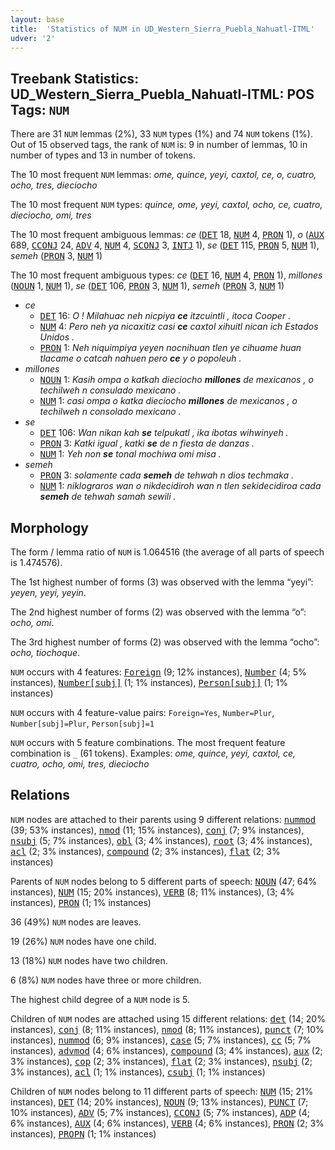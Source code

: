 ```yaml
---
layout: base
title:  'Statistics of NUM in UD_Western_Sierra_Puebla_Nahuatl-ITML'
udver: '2'
---
```


## Treebank Statistics: UD_Western_Sierra_Puebla_Nahuatl-ITML: POS Tags: `NUM`

There are 31 `NUM` lemmas (2%), 33 `NUM` types (1%) and 74 `NUM` tokens (1%).
Out of 15 observed tags, the rank of `NUM` is: 9 in number of lemmas, 10 in number of types and 13 in number of tokens.

The 10 most frequent `NUM` lemmas: <em>ome, quince, yeyi, caxtol, ce, o, cuatro, ocho, tres, dieciocho</em>

The 10 most frequent `NUM` types:  <em>quince, ome, yeyi, caxtol, ocho, ce, cuatro, dieciocho, omi, tres</em>

The 10 most frequent ambiguous lemmas: <em>ce</em> (<tt><a href="nhi_itml-pos-DET.html">DET</a></tt> 18, <tt><a href="nhi_itml-pos-NUM.html">NUM</a></tt> 4, <tt><a href="nhi_itml-pos-PRON.html">PRON</a></tt> 1), <em>o</em> (<tt><a href="nhi_itml-pos-AUX.html">AUX</a></tt> 689, <tt><a href="nhi_itml-pos-CCONJ.html">CCONJ</a></tt> 24, <tt><a href="nhi_itml-pos-ADV.html">ADV</a></tt> 4, <tt><a href="nhi_itml-pos-NUM.html">NUM</a></tt> 4, <tt><a href="nhi_itml-pos-SCONJ.html">SCONJ</a></tt> 3, <tt><a href="nhi_itml-pos-INTJ.html">INTJ</a></tt> 1), <em>se</em> (<tt><a href="nhi_itml-pos-DET.html">DET</a></tt> 115, <tt><a href="nhi_itml-pos-PRON.html">PRON</a></tt> 5, <tt><a href="nhi_itml-pos-NUM.html">NUM</a></tt> 1), <em>semeh</em> (<tt><a href="nhi_itml-pos-PRON.html">PRON</a></tt> 3, <tt><a href="nhi_itml-pos-NUM.html">NUM</a></tt> 1)

The 10 most frequent ambiguous types:  <em>ce</em> (<tt><a href="nhi_itml-pos-DET.html">DET</a></tt> 16, <tt><a href="nhi_itml-pos-NUM.html">NUM</a></tt> 4, <tt><a href="nhi_itml-pos-PRON.html">PRON</a></tt> 1), <em>millones</em> (<tt><a href="nhi_itml-pos-NOUN.html">NOUN</a></tt> 1, <tt><a href="nhi_itml-pos-NUM.html">NUM</a></tt> 1), <em>se</em> (<tt><a href="nhi_itml-pos-DET.html">DET</a></tt> 106, <tt><a href="nhi_itml-pos-PRON.html">PRON</a></tt> 3, <tt><a href="nhi_itml-pos-NUM.html">NUM</a></tt> 1), <em>semeh</em> (<tt><a href="nhi_itml-pos-PRON.html">PRON</a></tt> 3, <tt><a href="nhi_itml-pos-NUM.html">NUM</a></tt> 1)


* <em>ce</em>
  * <tt><a href="nhi_itml-pos-DET.html">DET</a></tt> 16: <em>O ! Milahuac neh nicpiya <b>ce</b> itzcuintli , itoca Cooper .</em>
  * <tt><a href="nhi_itml-pos-NUM.html">NUM</a></tt> 4: <em>Pero neh ya nicaxitiz casi <b>ce</b> caxtol xihuitl nican ich Estados Unidos .</em>
  * <tt><a href="nhi_itml-pos-PRON.html">PRON</a></tt> 1: <em>Neh niquimpiya yeyen nocnihuan tlen ye cihuame huan tlacame o catcah nahuen pero <b>ce</b> y o popoleuh .</em>
* <em>millones</em>
  * <tt><a href="nhi_itml-pos-NOUN.html">NOUN</a></tt> 1: <em>Kasih ompa o katkah dieciocho <b>millones</b> de mexicanos , o techilweh n consulado mexicano .</em>
  * <tt><a href="nhi_itml-pos-NUM.html">NUM</a></tt> 1: <em>casi ompa o katka dieciocho <b>millones</b> de mexicanos , o techilweh n consolado mexicano .</em>
* <em>se</em>
  * <tt><a href="nhi_itml-pos-DET.html">DET</a></tt> 106: <em>Wan nikan kah <b>se</b> telpukatl , ika ibotas wihwinyeh .</em>
  * <tt><a href="nhi_itml-pos-PRON.html">PRON</a></tt> 3: <em>Katki igual , katki <b>se</b> de n fiesta de danzas .</em>
  * <tt><a href="nhi_itml-pos-NUM.html">NUM</a></tt> 1: <em>Yeh non <b>se</b> tonal mochiwa omi misa .</em>
* <em>semeh</em>
  * <tt><a href="nhi_itml-pos-PRON.html">PRON</a></tt> 3: <em>solamente cada <b>semeh</b> de tehwah n dios techmaka .</em>
  * <tt><a href="nhi_itml-pos-NUM.html">NUM</a></tt> 1: <em>niklograros wan o nikdecidiroh wan n tlen sekidecidiroa cada <b>semeh</b> de tehwah samah sewili .</em>

## Morphology

The form / lemma ratio of `NUM` is 1.064516 (the average of all parts of speech is 1.474576).

The 1st highest number of forms (3) was observed with the lemma “yeyi”: <em>yeyen, yeyi, yeyin</em>.

The 2nd highest number of forms (2) was observed with the lemma “o”: <em>ocho, omi</em>.

The 3rd highest number of forms (2) was observed with the lemma “ocho”: <em>ocho, tiochoque</em>.

`NUM` occurs with 4 features: <tt><a href="nhi_itml-feat-Foreign.html">Foreign</a></tt> (9; 12% instances), <tt><a href="nhi_itml-feat-Number.html">Number</a></tt> (4; 5% instances), <tt><a href="nhi_itml-feat-Number-subj.html">Number[subj]</a></tt> (1; 1% instances), <tt><a href="nhi_itml-feat-Person-subj.html">Person[subj]</a></tt> (1; 1% instances)

`NUM` occurs with 4 feature-value pairs: `Foreign=Yes`, `Number=Plur`, `Number[subj]=Plur`, `Person[subj]=1`

`NUM` occurs with 5 feature combinations.
The most frequent feature combination is `_` (61 tokens).
Examples: <em>ome, quince, yeyi, caxtol, ce, cuatro, ocho, omi, tres, dieciocho</em>


## Relations

`NUM` nodes are attached to their parents using 9 different relations: <tt><a href="nhi_itml-dep-nummod.html">nummod</a></tt> (39; 53% instances), <tt><a href="nhi_itml-dep-nmod.html">nmod</a></tt> (11; 15% instances), <tt><a href="nhi_itml-dep-conj.html">conj</a></tt> (7; 9% instances), <tt><a href="nhi_itml-dep-nsubj.html">nsubj</a></tt> (5; 7% instances), <tt><a href="nhi_itml-dep-obl.html">obl</a></tt> (3; 4% instances), <tt><a href="nhi_itml-dep-root.html">root</a></tt> (3; 4% instances), <tt><a href="nhi_itml-dep-acl.html">acl</a></tt> (2; 3% instances), <tt><a href="nhi_itml-dep-compound.html">compound</a></tt> (2; 3% instances), <tt><a href="nhi_itml-dep-flat.html">flat</a></tt> (2; 3% instances)

Parents of `NUM` nodes belong to 5 different parts of speech: <tt><a href="nhi_itml-pos-NOUN.html">NOUN</a></tt> (47; 64% instances), <tt><a href="nhi_itml-pos-NUM.html">NUM</a></tt> (15; 20% instances), <tt><a href="nhi_itml-pos-VERB.html">VERB</a></tt> (8; 11% instances),  (3; 4% instances), <tt><a href="nhi_itml-pos-PRON.html">PRON</a></tt> (1; 1% instances)

36 (49%) `NUM` nodes are leaves.

19 (26%) `NUM` nodes have one child.

13 (18%) `NUM` nodes have two children.

6 (8%) `NUM` nodes have three or more children.

The highest child degree of a `NUM` node is 5.

Children of `NUM` nodes are attached using 15 different relations: <tt><a href="nhi_itml-dep-det.html">det</a></tt> (14; 20% instances), <tt><a href="nhi_itml-dep-conj.html">conj</a></tt> (8; 11% instances), <tt><a href="nhi_itml-dep-nmod.html">nmod</a></tt> (8; 11% instances), <tt><a href="nhi_itml-dep-punct.html">punct</a></tt> (7; 10% instances), <tt><a href="nhi_itml-dep-nummod.html">nummod</a></tt> (6; 9% instances), <tt><a href="nhi_itml-dep-case.html">case</a></tt> (5; 7% instances), <tt><a href="nhi_itml-dep-cc.html">cc</a></tt> (5; 7% instances), <tt><a href="nhi_itml-dep-advmod.html">advmod</a></tt> (4; 6% instances), <tt><a href="nhi_itml-dep-compound.html">compound</a></tt> (3; 4% instances), <tt><a href="nhi_itml-dep-aux.html">aux</a></tt> (2; 3% instances), <tt><a href="nhi_itml-dep-cop.html">cop</a></tt> (2; 3% instances), <tt><a href="nhi_itml-dep-flat.html">flat</a></tt> (2; 3% instances), <tt><a href="nhi_itml-dep-nsubj.html">nsubj</a></tt> (2; 3% instances), <tt><a href="nhi_itml-dep-acl.html">acl</a></tt> (1; 1% instances), <tt><a href="nhi_itml-dep-csubj.html">csubj</a></tt> (1; 1% instances)

Children of `NUM` nodes belong to 11 different parts of speech: <tt><a href="nhi_itml-pos-NUM.html">NUM</a></tt> (15; 21% instances), <tt><a href="nhi_itml-pos-DET.html">DET</a></tt> (14; 20% instances), <tt><a href="nhi_itml-pos-NOUN.html">NOUN</a></tt> (9; 13% instances), <tt><a href="nhi_itml-pos-PUNCT.html">PUNCT</a></tt> (7; 10% instances), <tt><a href="nhi_itml-pos-ADV.html">ADV</a></tt> (5; 7% instances), <tt><a href="nhi_itml-pos-CCONJ.html">CCONJ</a></tt> (5; 7% instances), <tt><a href="nhi_itml-pos-ADP.html">ADP</a></tt> (4; 6% instances), <tt><a href="nhi_itml-pos-AUX.html">AUX</a></tt> (4; 6% instances), <tt><a href="nhi_itml-pos-VERB.html">VERB</a></tt> (4; 6% instances), <tt><a href="nhi_itml-pos-PRON.html">PRON</a></tt> (2; 3% instances), <tt><a href="nhi_itml-pos-PROPN.html">PROPN</a></tt> (1; 1% instances)

